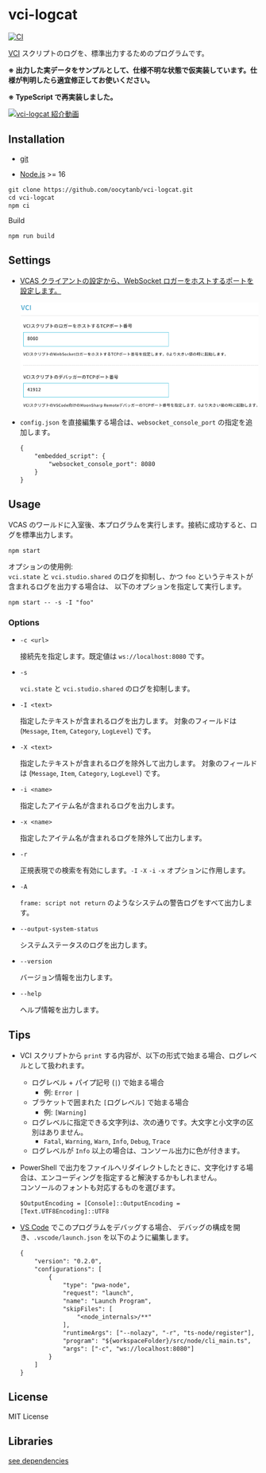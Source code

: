# vci-logcat

[![CI](https://github.com/oocytanb/vci-logcat/actions/workflows/ci.yml/badge.svg)](https://github.com/oocytanb/vci-logcat/actions/workflows/ci.yml)

[VCI](https://github.com/virtual-cast/VCI) スクリプトのログを、標準出力するためのプログラムです。

**※ 出力した実データをサンプルとして、仕様不明な状態で仮実装しています。仕様が判明したら適宜修正してお使いください。**

**※ TypeScript で再実装しました。**

[![vci-logcat 紹介動画](https://img.youtube.com/vi/OUk8GqWlCkw/0.jpg)](https://www.youtube.com/watch?v=OUk8GqWlCkw)

## Installation

- [git](https://git-scm.com/)

- [Node.js](https://nodejs.org/) >= 16

```
git clone https://github.com/oocytanb/vci-logcat.git
cd vci-logcat
npm ci
```

Build

```
npm run build
```

## Settings

- [VCAS クライアントの設定から、WebSocket ロガーをホストするポートを設定します。](https://virtualcast.jp/wiki/virtualcast/setting/vci/logger)

    ![vcas-websocket-logger-config](docs/vcas-websocket-logger-config.png)

- `config.json` を直接編集する場合は、`websocket_console_port` の指定を追加します。

    ```
    {
        "embedded_script": {
            "websocket_console_port": 8080
        }
    }
    ```

## Usage

VCAS のワールドに入室後、本プログラムを実行します。接続に成功すると、ログを標準出力します。

```
npm start
```

オプションの使用例:  
`vci.state` と `vci.studio.shared` のログを抑制し、かつ `foo` というテキストが含まれるログを出力する場合は、
以下のオプションを指定して実行します。

```
npm start -- -s -I "foo"
```

### Options

- `-c <url>`

    接続先を指定します。既定値は `ws://localhost:8080` です。

- `-s`

    `vci.state` と `vci.studio.shared` のログを抑制します。

- `-I <text>`

    指定したテキストが含まれるログを出力します。
    対象のフィールドは (`Message`, `Item`, `Category`, `LogLevel`) です。

- `-X <text>`

    指定したテキストが含まれるログを除外して出力します。
    対象のフィールドは (`Message`, `Item`, `Category`, `LogLevel`) です。

- `-i <name>`

    指定したアイテム名が含まれるログを出力します。

- `-x <name>`

    指定したアイテム名が含まれるログを除外して出力します。

- `-r`

    正規表現での検索を有効にします。`-I` `-X` `-i` `-x` オプションに作用します。

- `-A`

    `frame: script not return` のようなシステムの警告ログをすべて出力します。

- `--output-system-status`

    システムステータスのログを出力します。

- `--version`

    バージョン情報を出力します。

- `--help`

    ヘルプ情報を出力します。

## Tips

- VCI スクリプトから `print` する内容が、以下の形式で始まる場合、ログレベルとして扱われます。
    - ログレベル + パイプ記号 (`|`) で始まる場合
        - 例: `Error | `
    - ブラケットで囲まれた `[`ログレベル`]` で始まる場合
        - 例: `[Warning]`
    - ログレベルに指定できる文字列は、次の通りです。大文字と小文字の区別はありません。
        - `Fatal`, `Warning`, `Warn`, `Info`, `Debug`, `Trace`
    - ログレベルが `Info` 以上の場合は、コンソール出力に色が付きます。

- PowerShell で出力をファイルへリダイレクトしたときに、文字化けする場合は、エンコーディングを指定すると解決するかもしれません。  
コンソールのフォントも対応するものを選びます。

    ```
    $OutputEncoding = [Console]::OutputEncoding = [Text.UTF8Encoding]::UTF8
    ```


- [VS Code](https://code.visualstudio.com/) でこのプログラムをデバッグする場合、
デバッグの構成を開き、`.vscode/launch.json` を以下のように編集します。

    ```
    {
        "version": "0.2.0",
        "configurations": [
            {
                "type": "pwa-node",
                "request": "launch",
                "name": "Launch Program",
                "skipFiles": [
                    "<node_internals>/**"
                ],
                "runtimeArgs": ["--nolazy", "-r", "ts-node/register"],
                "program": "${workspaceFolder}/src/node/cli_main.ts",
                "args": ["-c", "ws://localhost:8080"]
            }
        ]
    }
    ```

## License

MIT License

## Libraries

[see dependencies](./package.json)
